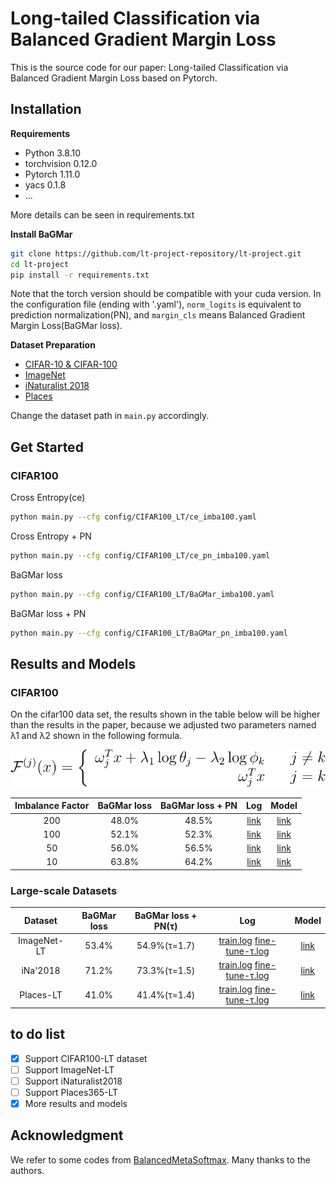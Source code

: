 # Long-tailed Classification via Balanced Gradient Margin Loss
This is the source code for our paper: Long-tailed Classification via Balanced Gradient Margin Loss based on Pytorch.

## Installation
**Requirements**
* Python 3.8.10
* torchvision 0.12.0
* Pytorch 1.11.0
* yacs 0.1.8
* ...

More details can be seen in requirements.txt

**Install BaGMar**
```bash
git clone https://github.com/lt-project-repository/lt-project.git
cd lt-project
pip install -r requirements.txt
```
Note that the torch version should be compatible with your cuda version.  In the configuration file (ending with '.yaml'), `norm_logits` is equivalent to prediction normalization(PN), and `margin_cls` means Balanced Gradient Margin Loss(BaGMar loss).

**Dataset Preparation**
* [CIFAR-10 & CIFAR-100](https://www.cs.toronto.edu/~kriz/cifar.html)
* [ImageNet](http://image-net.org/index)
* [iNaturalist 2018](https://github.com/visipedia/inat_comp/tree/master/2018)
* [Places](http://places2.csail.mit.edu/download.html)

Change the dataset path in `main.py` accordingly.

## Get Started

### CIFAR100
Cross Entropy(ce)
```bash
python main.py --cfg config/CIFAR100_LT/ce_imba100.yaml
```
Cross Entropy + PN
```bash
python main.py --cfg config/CIFAR100_LT/ce_pn_imba100.yaml
```
BaGMar loss
```bash
python main.py --cfg config/CIFAR100_LT/BaGMar_imba100.yaml
```
BaGMar loss + PN
```bash
python main.py --cfg config/CIFAR100_LT/BaGMar_pn_imba100.yaml
```


## Results and Models
### CIFAR100

On the cifar100 data set, the results shown in the table below will be higher than the results in the paper, because we adjusted two parameters named λ1 and λ2 shown in the following formula.

![loading...](./formula.svg)

|  Imbalance Factor  |  BaGMar loss  |  BaGMar loss + PN  |  Log  |  Model  |
| :------: | :------: | :------: | :------: | :------: |
|  200  |  48.0%  |  48.5%  |  [link](https://drive.google.com/file/d/1kg3eH71Zs5MhbmtlqKtv9YNgruBBjjOj/view?usp=sharing)  | [link](https://drive.google.com/file/d/1lDfddC2idKjjblrivlZKRY2RNuUUvjAR/view?usp=sharing)  |
|  100  |  52.1%  |  52.3%  |  [link](https://drive.google.com/file/d/1NyfxLGIddnfwORWJi5D-PLP-6vqShPAb/view?usp=sharing)  |  [link](https://drive.google.com/file/d/1QRhQPS9U-m-CvlUfsEOaarkR5RS_vP3R/view?usp=sharing)  |
|  50   |  56.0%  |  56.5%  |  [link](https://drive.google.com/file/d/1z-wBhclun8nbiJU-pVn043OC5OSZ51yS/view?usp=sharing)  |  [link](https://drive.google.com/file/d/16R6QC7kQvjjX8ej86XJ-qlO_pVHcJG94/view?usp=sharing)  |
|  10   |  63.8%  |  64.2%  |  [link](https://drive.google.com/file/d/1TRNyaW73NSUugUCbMQHnWX0ny6sX3hix/view?usp=sharing)  |  [link](https://drive.google.com/file/d/1ilLqFJzGX4k-QeD1V2TAW6saS5cGyqqW/view?usp=sharing)  |

### Large-scale Datasets
|  Dataset  | BaGMar loss | BaGMar loss + PN(τ) | Log | Model |
| :------: | :------: | :------: | :------: | :------: |
| ImageNet-LT | 53.4%   | 54.9%(τ=1.7)        | [train.log](https://drive.google.com/file/d/1LK66jDyKofhg1nYw4efjJbLjTc1UJ-sj/view?usp=sharing)   [fine-tune-τ.log](https://drive.google.com/file/d/1uW_qsgPsU8XQpRE1p7pNXMbjQJ_eSGRC/view?usp=sharing)       | [link](https://drive.google.com/file/d/11aZuiXN0ULDn_wImEctHVcwEOSZaK10e/view?usp=sharing)  |
| iNa'2018 | 71.2%   |73.3%(τ=1.5) | [train.log](https://drive.google.com/file/d/1oqY0xa-Bxc8avT0k_TnsZEMZ5ogBBlXm/view?usp=sharing)   [fine-tune-τ.log](https://drive.google.com/file/d/16-7fq73yjLOwOqKS_-c4Xci13OcLAFMK/view?usp=sharing)       | [link](https://drive.google.com/file/d/137xd182BR4qh0M5ib24UssUNUS-Tat7t/view?usp=sharing)  |
| Places-LT	  | 41.0%  |  41.4%(τ=1.4)| [train.log](https://drive.google.com/file/d/19apnKe8La2a0QECvpT7veCg92ydCoR3P/view?usp=sharing)   [fine-tune-τ.log](https://drive.google.com/file/d/17tGlqvFLgBa_qs4UCeZxwgbU9VQApWEZ/view?usp=sharing)       | [link](https://drive.google.com/file/d/1tcesX6pECynXDbDPaL-G0Z0qPxosL_D0/view?usp=sharing)  |

## to do list
- [x] Support CIFAR100-LT dataset
- [ ] Support ImageNet-LT
- [ ] Support iNaturalist2018
- [ ] Support Places365-LT
- [x] More results and models

## Acknowledgment
We refer to some codes from [BalancedMetaSoftmax](https://github.com/jiawei-ren/BalancedMetaSoftmax-Classification). Many thanks to the authors.
